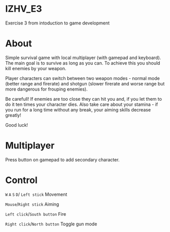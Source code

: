 # IZHV_E3
Exercise 3 from intoduction to game development

# About
Simple survival game with local multiplayer (with gamepad and keyboard). The main goal is to survive as long as you can. 
To achieve this you should kill enemies by your weapon. 

Player characters can switch between two weapon modes - normal mode (better range and firerate) and shotgun (slower firerate and worse range but more dangerous for frouping enemies).

Be carefull! If enemies are too close they can hit you and, if you let them to do it ten times your character dies.
Also take care about your stamina - if you run for a long time without any break, your aiming skills decrease greatly!

Good luck!

# Multiplayer
Press button on gamepad to add secondary character.

# Control
`W` `A` `S` `D`/ `Left stick` Movement 

`Mouse`/`Right stick` Aiming

`Left click`/`South button` Fire

`Right click`/`North button` Toggle gun mode
